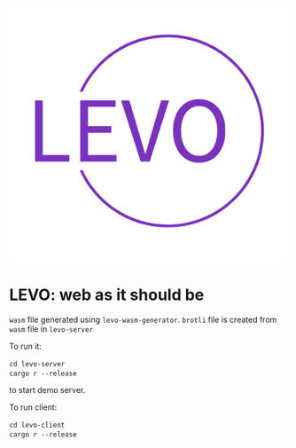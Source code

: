 ![alt Levo](./levo.png)

# LEVO: web as it should be

`wasm` file generated using `levo-wasm-generator`.
`brotli` file is created from `wasm` file in `levo-server`

To run it:

`cd levo-server`  
`cargo r --release`

to start demo server.

To run client:

`cd levo-client`  
`cargo r --release`
